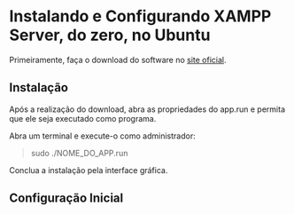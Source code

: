# Instalando e Configurando XAMPP Server, do zero, no Ubuntu

Primeiramente, faça o download do software no [site oficial](https://www.apachefriends.org/pt_br/index.html).

## Instalação

Após a realização do download, abra as propriedades do app.run e permita que ele seja executado como programa.

Abra um terminal e execute-o como administrador:

> sudo ./NOME_DO_APP.run

Conclua a instalação pela interface gráfica.

## Configuração Inicial


